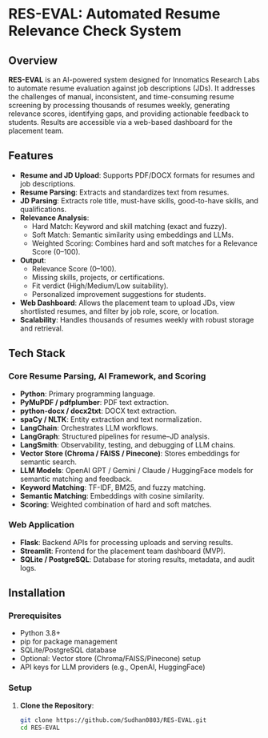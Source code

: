 # RES-EVAL: Automated Resume Relevance Check System

## Overview
**RES-EVAL** is an AI-powered system designed for Innomatics Research Labs to automate resume evaluation against job descriptions (JDs). It addresses the challenges of manual, inconsistent, and time-consuming resume screening by processing thousands of resumes weekly, generating relevance scores, identifying gaps, and providing actionable feedback to students. Results are accessible via a web-based dashboard for the placement team.

## Features
- **Resume and JD Upload**: Supports PDF/DOCX formats for resumes and job descriptions.
- **Resume Parsing**: Extracts and standardizes text from resumes.
- **JD Parsing**: Extracts role title, must-have skills, good-to-have skills, and qualifications.
- **Relevance Analysis**:
  - Hard Match: Keyword and skill matching (exact and fuzzy).
  - Soft Match: Semantic similarity using embeddings and LLMs.
  - Weighted Scoring: Combines hard and soft matches for a Relevance Score (0–100).
- **Output**:
  - Relevance Score (0–100).
  - Missing skills, projects, or certifications.
  - Fit verdict (High/Medium/Low suitability).
  - Personalized improvement suggestions for students.
- **Web Dashboard**: Allows the placement team to upload JDs, view shortlisted resumes, and filter by job role, score, or location.
- **Scalability**: Handles thousands of resumes weekly with robust storage and retrieval.

## Tech Stack

### Core Resume Parsing, AI Framework, and Scoring
- **Python**: Primary programming language.
- **PyMuPDF / pdfplumber**: PDF text extraction.
- **python-docx / docx2txt**: DOCX text extraction.
- **spaCy / NLTK**: Entity extraction and text normalization.
- **LangChain**: Orchestrates LLM workflows.
- **LangGraph**: Structured pipelines for resume–JD analysis.
- **LangSmith**: Observability, testing, and debugging of LLM chains.
- **Vector Store (Chroma / FAISS / Pinecone)**: Stores embeddings for semantic search.
- **LLM Models**: OpenAI GPT / Gemini / Claude / HuggingFace models for semantic matching and feedback.
- **Keyword Matching**: TF-IDF, BM25, and fuzzy matching.
- **Semantic Matching**: Embeddings with cosine similarity.
- **Scoring**: Weighted combination of hard and soft matches.

### Web Application
- **Flask**: Backend APIs for processing uploads and serving results.
- **Streamlit**: Frontend for the placement team dashboard (MVP).
- **SQLite / PostgreSQL**: Database for storing results, metadata, and audit logs.

## Installation

### Prerequisites
- Python 3.8+
- pip for package management
- SQLite/PostgreSQL database
- Optional: Vector store (Chroma/FAISS/Pinecone) setup
- API keys for LLM providers (e.g., OpenAI, HuggingFace)

### Setup
1. **Clone the Repository**:
   ```bash
   git clone https://github.com/Sudhan0803/RES-EVAL.git
   cd RES-EVAL
